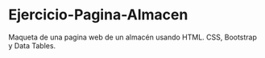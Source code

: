 # Ejercicio-Pagina-Almacen
Maqueta de una pagina web de un almacén usando HTML. CSS, Bootstrap y Data Tables.

